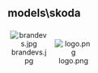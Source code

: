 ## models\skoda
<div class="col" style="display: inline-block; width: 16.66%; padding: 5px; box-sizing: border-box; text-align: center;">
<img src="https://media.evkx.net/multimedia/models/skoda/brandevs_xst.jpg" class="img-thumbnail" alt="brandevs.jpg">
brandevs.jpg
</div>
<div class="col" style="display: inline-block; width: 16.66%; padding: 5px; box-sizing: border-box; text-align: center;">
<img src="https://media.evkx.net/multimedia/models/skoda/logo_xst.png" class="img-thumbnail" alt="logo.png">
logo.png
</div>
